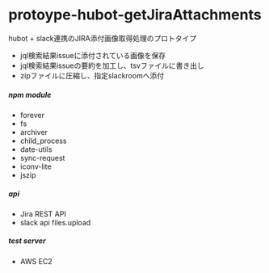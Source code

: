# protoype-hubot-getJiraAttachments
hubot + slack連携のJIRA添付画像取得処理のプロトタイプ

* jql検索結果issueに添付されている画像を保存
* jql検索結果issueの要約を加工し、tsvファイルに書き出し
* zipファイルに圧縮し、指定slackroomへ添付

##### npm module
* forever
* fs
* archiver
* child_process
* date-utils
* sync-request
* iconv-lite
* jszip

##### api
* Jira REST API
* slack api files.upload

##### test server
* AWS EC2